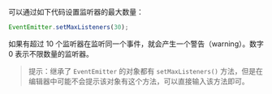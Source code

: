 可以通过如下代码设置监听器的最大数量：

```js
EventEmitter.setMaxListeners(30);
```

如果有超过 10 个监听器在监听同一个事件，就会产生一个警告（warning）。数字 0 表示不限数量的监听器。

> 提示：继承了 `EventEmitter` 的对象都有 `setMaxListeners()` 方法，但是在编辑器中可能不会提示该对象有这个方法，可以直接输入该方法即可。
